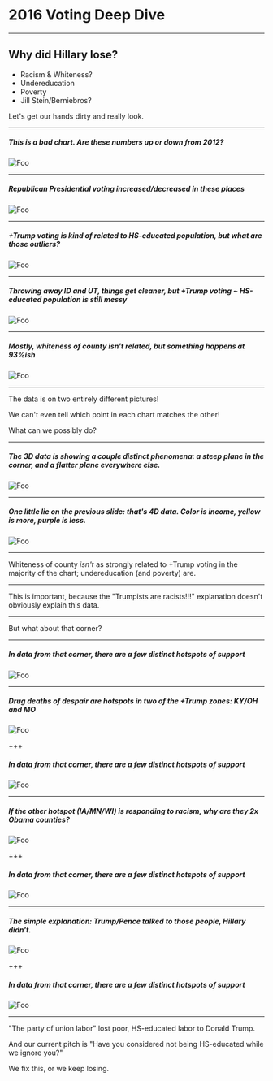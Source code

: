 # 2016 Voting Deep Dive

---

## Why did Hillary lose?

* Racism & Whiteness?
* Undereducation
* Poverty
* Jill Stein/Berniebros?

Let's get our hands dirty and really look.

---

##### This is a bad chart.  Are these numbers up or down from 2012?

![Foo](img/bad.png)

---

##### Republican Presidential voting increased/decreased in these places

![Foo](img/support.png)

---

##### +Trump voting is kind of related to HS-educated population, but what are those outliers?

![Foo](img/dirty_cone.png)

---

##### Throwing away ID and UT, things get cleaner, but +Trump voting ~ HS-educated population is still messy

![Foo](img/clean_cone.png)

---

##### Mostly, whiteness of county isn't related, but something happens at 93%ish

![Foo](img/curve.png)

---

The data is on two entirely different pictures!

We can't even tell which point in each chart matches the other!

What can we possibly do?

---

##### The 3D data is showing a couple distinct phenomena: a steep plane in the corner, and a flatter plane everywhere else.

![Foo](img/lean_rotate.gif)

---

##### One little lie on the previous slide: that's 4D data.  Color is income, yellow is more, purple is less.

![Foo](img/lean_rotate.gif)

---


Whiteness of county _isn't_ as strongly related to +Trump voting in the majority of the chart; undereducation (and poverty) are.

---

This is important, because the "Trumpists are racists!!!" explanation doesn't obviously explain this data.

---

But what about that corner?

---

##### In data from that corner, there are a few distinct hotspots of support

![Foo](img/big_support.png)

---

##### Drug deaths of despair are hotspots in two of the +Trump zones: KY/OH and MO

![Foo](img/drugs.jpg)

+++

##### In data from that corner, there are a few distinct hotspots of support

![Foo](img/big_support.png)

---

##### If the other hotspot (IA/MN/WI) is responding to racism, why are they 2x Obama counties?

![Foo](img/Flip1.png)

+++

##### In data from that corner, there are a few distinct hotspots of support

![Foo](img/big_support.png)

---

##### The simple explanation: Trump/Pence talked to those people, Hillary didn't.

![Foo](img/dots.png)

+++

##### In data from that corner, there are a few distinct hotspots of support

![Foo](img/big_support.png)

---

"The party of union labor" lost poor, HS-educated labor to Donald Trump.

And our current pitch is "Have you considered not being HS-educated while we ignore you?"

We fix this, or we keep losing.